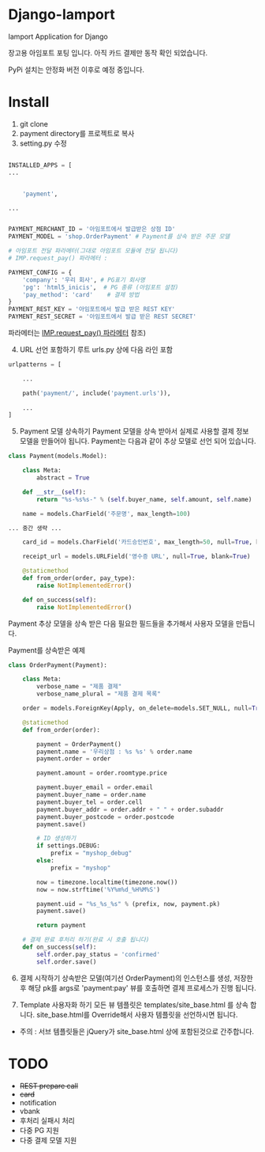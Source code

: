 # Django-Iamport
Iamport Application for Django

장고용 아임포트 포팅 입니다.
아직 카드 결제만 동작 확인 되었습니다.

PyPi 설치는 안정화 버전 이후로 예정 중입니다.

# Install
1. git clone
2. payment directory를 프로젝트로 복사
3. setting.py 수정 
```python

INSTALLED_APPS = [
...


    'payment',

...


PAYMENT_MERCHANT_ID = '아임포트에서 발급받은 상점 ID'
PAYMENT_MODEL = 'shop.OrderPayment' # Payment를 상속 받은 주문 모델

# 아임포트 전달 파라메터(그대로 아임포트 모듈에 전달 됩니다)
# IMP.request_pay() 파라메터 : 

PAYMENT_CONFIG = { 
    'company': '우리 회사', # PG표기 회사명 
    'pg': 'html5_inicis',  # PG 종류 (아임포트 설정)
    'pay_method': 'card'    # 결제 방법
}
PAYMENT_REST_KEY = '아임포트에서 발급 받은 REST KEY'
PAYMENT_REST_SECRET = '아임포트에서 발급 받은 REST SECRET'
```
파라메터는 [IMP.request_pay() 파라메터](https://github.com/iamport/iamport-manual/blob/master/%EC%9D%B8%EC%A6%9D%EA%B2%B0%EC%A0%9C/README.md) 참조)

4. URL 선언 포함하기
루트 urls.py 상에 다음 라인 포함

```python 
urlpatterns = [

    ...

    path('payment/', include('payment.urls')),
  
    ...
]

```

5. Payment 모델 상속하기
Payment 모델을 상속 받아서 실제로 사용할 결제 정보 모델을 만들어야 됩니다.
Payment는 다음과 같이 추상 모델로 선언 되어 있습니다.
```python
class Payment(models.Model):

    class Meta:
        abstract = True

    def __str__(self):
        return "%s-%s%s-" % (self.buyer_name, self.amount, self.name)

    name = models.CharField('주문명', max_length=100)

... 중간 생략 ...

    card_id = models.CharField('카드승인번호', max_length=50, null=True, blank=True)

    receipt_url = models.URLField('영수증 URL', null=True, blank=True)

    @staticmethod
    def from_order(order, pay_type):
        raise NotImplementedError()

    def on_success(self):
        raise NotImplementedError()
```

Payment 추상 모델을 상속 받은 다음 필요한 필드들을 추가해서 사용자 모델을 만듭니다.

Payment를 상속받은 예제
```python
class OrderPayment(Payment):

    class Meta:
        verbose_name = "제품 결제"
        verbose_name_plural = "제품 결제 목록"

    order = models.ForeignKey(Apply, on_delete=models.SET_NULL, null=True, related_name='payments')

    @staticmethod
    def from_order(order):

        payment = OrderPayment()
        payment.name = '우리상점 : %s %s' % order.name
        payment.order = order

        payment.amount = order.roomtype.price

        payment.buyer_email = order.email
        payment.buyer_name = order.name
        payment.buyer_tel = order.cell
        payment.buyer_addr = order.addr + " " + order.subaddr
        payment.buyer_postcode = order.postcode
        payment.save()

        # ID 생성하기
        if settings.DEBUG:
            prefix = "myshop_debug"
        else:
            prefix = "myshop"

        now = timezone.localtime(timezone.now())
        now = now.strftime('%Y%m%d_%H%M%S')

        payment.uid = "%s_%s_%s" % (prefix, now, payment.pk)
        payment.save()

        return payment

    # 결제 완료 후처리 하기(완료 시 호출 됩니다)
    def on_success(self):
        self.order.pay_status = 'confirmed'
        self.order.save()

```

6. 결제 시작하기
상속받은 모델(여기선 OrderPayment)의 인스턴스를 생성, 저장한 후 해당 pk를 args로 
'payment:pay' 뷰를 호출하면 결제 프로세스가 진행 됩니다.


7. Template 사용자화 하기
모든 뷰 템플릿은 templates/site_base.html 를 상속 합니다.
site_base.html를 Override해서 사용자 템플릿을 선언하시면 됩니다.

* 주의 : 서브 템플릿들은 jQuery가 site_base.html 상에 포함된것으로 간주합니다.

# TODO
- ~~REST prepare call~~
- ~~card~~
- notification
- vbank
- 후처리 실패시 처리 
- 다중 PG 지원
- 다중 결제 모델 지원 

